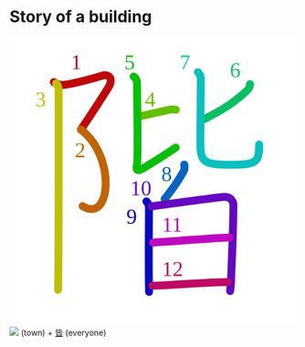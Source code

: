 # Story of a building
![階](../kanji-colorize/968e.svg)
![](http://www.kanjidamage.com/assets/radsmall/town-5b6cedad9082f836d90ce4150a4c12639ea53c5e5b033e84df6ee78a96d1dddb.jpg) (town) + [皆](../kanji-dict/皆.md) (everyone)